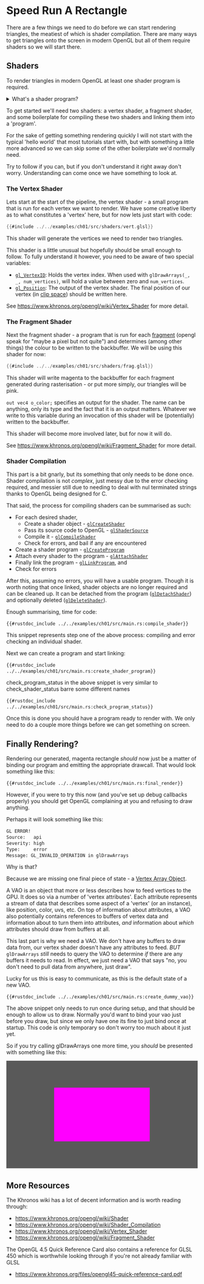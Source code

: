 # Speed Run A Rectangle

There are a few things we need to do before we can start rendering triangles, the meatiest of which is shader compilation. There are many ways to get triangles onto the screen in modern OpenGL but all of them require shaders so we will start there.

## Shaders

To render triangles in modern OpenGL at least one shader program is required. 

<details>
<summary>What's a shader program?</summary>
	
A shader program in opengl is an assembly of one or more 'shaders' which are 'linked' together. 

Shaders are pieces of code that are sent to and execute on the GPU to perform different functions within a pipeline. They are where the bulk of your customisability comes from in your rendering pipeline.

You can read details on [the Khronos OpenGL wiki](https://www.khronos.org/opengl/wiki/Shader).
</details>



To get started we'll need two shaders: a vertex shader, a fragment shader, and some boilerplate for compiling these two shaders and linking them into a 'program'.

For the sake of getting something rendering quickly I will not start with the typical 'hello world' that most tutorials start with, but with something a little more advanced so we can skip some of the other boilerplate we'd normally need.

Try to follow if you can, but if you don't understand it right away don't worry. Understanding can come once we have something to look at.



### The Vertex Shader

Lets start at the start of the pipeline, the vertex shader - a small program that is run for each vertex we want to render. We have some creative liberty as to what constitutes a 'vertex' here, but for now lets just start with code:

```c
{{#include ../../examples/ch01/src/shaders/vert.glsl}}
```

This shader will generate the vertices we need to render two triangles.

This shader is a little unusual but hopefully should be small enough to follow. To fully understand it however, you need to be aware of two special variables: 
- [`gl_VertexID`](https://registry.khronos.org/OpenGL-Refpages/gl4/html/gl_VertexID.xhtml): Holds the vertex index. When used with `glDrawArrays(_, _, num_vertices)`, will hold a value between zero and `num_vertices`.
- [`gl_Position`](https://registry.khronos.org/OpenGL-Refpages/gl4/html/gl_Position.xhtml): The output of the vertex shader. The final position of our vertex (in [clip space](https://www.khronos.org/opengl/wiki/Vertex_Post-Processing#Clipping)) should be written here.

See <https://www.khronos.org/opengl/wiki/Vertex_Shader> for more detail.


### The Fragment Shader

Next the fragment shader - a program that is run for each [fragment](https://www.khronos.org/opengl/wiki/Fragment) (opengl speak for "maybe a pixel but not quite") and determines (among other things) the colour to be written to the backbuffer.
We will be using this shader for now:

```c
{{#include ../../examples/ch01/src/shaders/frag.glsl}}
```

This shader will write magenta to the backbuffer for each fragment generated during rasterisation - or put more simply, our triangles will be pink.

`out vec4 o_color;` specifies an output for the shader. The name can be anything, only its type and the fact that it is an output matters. Whatever we write to this variable during an invocation of this shader will be (potentially) written to the backbuffer.

This shader will become more involved later, but for now it will do.

See <https://www.khronos.org/opengl/wiki/Fragment_Shader> for more detail.


### Shader Compilation

This part is a bit gnarly, but its something that only needs to be done once.
Shader compilation is not _complex_, just messy due to the error checking required, and messier still due to needing to deal with nul terminated strings thanks to OpenGL being designed for C.

That said, the process for compiling shaders can be summarised as such:
- For each desired shader,
	- Create a shader object - [`glCreateShader`](https://registry.khronos.org/OpenGL-Refpages/gl4/html/glCreateShader.xhtml)
	- Pass its source code to OpenGL - [`glShaderSource`](https://registry.khronos.org/OpenGL-Refpages/gl4/html/glShaderSource.xhtml)
	- Compile it - [`glCompileShader`](https://registry.khronos.org/OpenGL-Refpages/gl4/html/glCompileShader.xhtml)
	- Check for errors, and bail if any are encountered
- Create a shader program - [`glCreateProgram`](https://registry.khronos.org/OpenGL-Refpages/gl4/html/glCreateProgram.xhtml)
- Attach every shader to the program - [`glAttachShader`](https://registry.khronos.org/OpenGL-Refpages/gl4/html/glAttachShader.xhtml)
- Finally link the program - [`glLinkProgram`](https://registry.khronos.org/OpenGL-Refpages/gl4/html/glLinkProgram.xhtml), and
- Check for errors

After this, assuming no errors, you will have a usable program.
Though it is worth noting that once linked, shader objects are no longer required and can be cleaned up.
It can be detached from the program ([`glDetachShader`](https://registry.khronos.org/OpenGL-Refpages/gl4/html/glDetachShader.xhtml)) and optionally deleted ([`glDeleteShader`](https://registry.khronos.org/OpenGL-Refpages/gl4/html/glDeleteShader.xhtml)).

Enough summarising, time for code:
```rust,no_run
{{#rustdoc_include ../../examples/ch01/src/main.rs:compile_shader}}
```
This snippet represents step one of the above process: compiling and error checking an individual shader.

Next we can create a program and start linking:
```rust,no_run
{{#rustdoc_include ../../examples/ch01/src/main.rs:create_shader_program}}
```

check_program_status in the above snippet is very similar to check_shader_status barre some different names
```rust,no_run
{{#rustdoc_include ../../examples/ch01/src/main.rs:check_program_status}}
```

Once this is done you should have a program ready to render with. We only need to do a couple more things before we can get something on screen.


## Finally Rendering?

Rendering our generated, magenta rectangle _should_ now just be a matter of binding our program and emitting the appropriate drawcall. That would look something like this:
```rust,no_run
{{#rustdoc_include ../../examples/ch01/src/main.rs:final_render}}
```

However, if you were to try this now (and you've set up debug callbacks properly) you should get OpenGL complaining at you and refusing to draw anything.

Perhaps it will look something like this:
```
GL ERROR!
Source:   api
Severity: high
Type:     error
Message: GL_INVALID_OPERATION in glDrawArrays
```

Why is that?

Because we are missing one final piece of state - a [Vertex Array Object](https://www.khronos.org/opengl/wiki/Vertex_Specification#Vertex_Array_Object).

<!-- TODO: shorten the below - way too wordy -->

A VAO is an object that more or less describes how to feed vertices to the GPU. It does so via a number of 'vertex attributes'. Each attribute represents a stream of data that describes some aspect of a 'vertex' (or an instance), like position, color, uvs, etc. On top of information about attributes, a VAO also potentially contains references to buffers of vertex data and information about to turn them into attributes, _and_ information about _which_ attributes should draw from buffers at all.

This last part is why we need a VAO. We don't have any buffers to draw data from, our vertex shader doesn't have any attributes to feed. _BUT_ `glDrawArrays` _still_ needs to query the VAO to determine _if_ there are any buffers it needs to read. In effect, we just need a VAO that says "no, you don't need to pull data from anywhere, just draw".

Lucky for us this is easy to communicate, as this is the default state of a new VAO.
```rust,no_run
{{#rustdoc_include ../../examples/ch01/src/main.rs:create_dummy_vao}}
```
The above snippet only needs to run once during setup, and that should be enough to allow us to draw.
Normally you'd want to bind your vao just before you draw, but since we only have one its fine to just bind once at startup.
This code is only temporary so don't worry too much about it just yet.

So if you try calling glDrawArrays one more time, you _should_ be presented with something like this:

![A magenta rectangle in the centre of a grey window](ch01/pink_rectangle.png)


## More Resources

The Khronos wiki has a lot of decent information and is worth reading through:
- <https://www.khronos.org/opengl/wiki/Shader>
- <https://www.khronos.org/opengl/wiki/Shader_Compilation>
- <https://www.khronos.org/opengl/wiki/Vertex_Shader>
- <https://www.khronos.org/opengl/wiki/Fragment_Shader>

The OpenGL 4.5 Quick Reference Card also contains a reference for GLSL 450 which is worthwhile looking through if you're not already familiar with GLSL
- <https://www.khronos.org/files/opengl45-quick-reference-card.pdf>